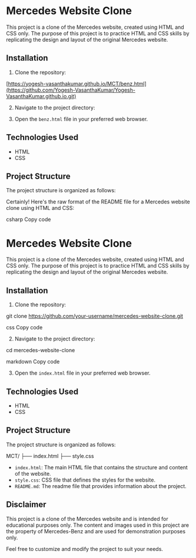 # Mercedes Website Clone

This project is a clone of the Mercedes website, created using HTML and CSS only. The purpose of this project is to practice HTML and CSS skills by replicating the design and layout of the original Mercedes website.

## Installation

1. Clone the repository:

[https://yogesh-vasanthakumar.github.io/MCT/benz.html](https://github.com/Yogesh-VasanthaKumar/Yogesh-VasanthaKumar.github.io.git)

2. Navigate to the project directory:


3. Open the `benz.html` file in your preferred web browser.

## Technologies Used

- HTML
- CSS

## Project Structure

The project structure is organized as follows:



Certainly! Here's the raw format of the README file for a Mercedes website clone using HTML and CSS:

csharp
Copy code
# Mercedes Website Clone

This project is a clone of the Mercedes website, created using HTML and CSS only. The purpose of this project is to practice HTML and CSS skills by replicating the design and layout of the original Mercedes website.

## Installation

1. Clone the repository:

git clone https://github.com/your-username/mercedes-website-clone.git

css
Copy code

2. Navigate to the project directory:

cd mercedes-website-clone

markdown
Copy code

3. Open the `index.html` file in your preferred web browser.

## Technologies Used

- HTML
- CSS

## Project Structure

The project structure is organized as follows:

MCT/
├── index.html
├── style.css



- `index.html`: The main HTML file that contains the structure and content of the website.
- `style.css`: CSS file that defines the styles for the website.
- `README.md`: The readme file that provides information about the project.



## Disclaimer

This project is a clone of the Mercedes website and is intended for educational purposes only. The content and images used in this project are the property of Mercedes-Benz and are used for demonstration purposes only.

Feel free to customize and modify the project to suit your needs.

